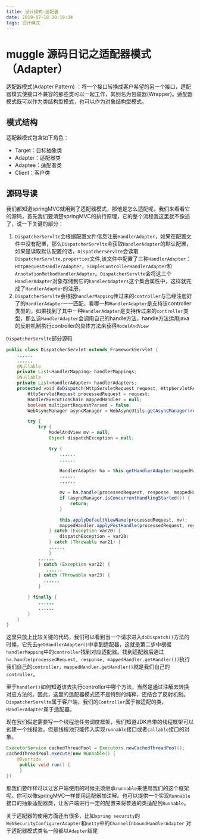 ```yaml
---
title: 设计模式-适配器
date: 2019-07-18 20:19:34
tags: 设计模式
---
```


# muggle 源码日记之适配器模式（Adapter）

适配器模式(Adapter Pattern) ：将一个接口转换成客户希望的另一个接口，适配器模式使接口不兼容的那些类可以一起工作，其别名为包装器(Wrapper)。适配器模式既可以作为类结构型模式，也可以作为对象结构型模式。

## 模式结构

适配器模式包含如下角色：

- Target：目标抽象类
- Adapter：适配器类
- Adaptee：适配者类
- Client：客户类

<!--more-->

## 源码导读

我们都知道springMVC就用到了适配器模式，那他是怎么适配呢，我们来看看它的源码，首先我们要清楚springMVC的执行原理，它的整个流程我这里就不像述了，说一下关键的部分：

1. `DispatcherServlte`会根据配置文件信息注册`HandlerAdapter`，如果在配置文件中没有配置，那么`DispatcherServlte`会获取`HandlerAdapter`的默认配置，如果是读取默认配置的话，`DispatcherServlte`会读取`DispatcherServlte.properties`文件,该文件中配置了三种`HandlerAdapter`：`HttpRequestHandlerAdapter`，`SimpleControllerHandlerAdapter`和`AnnotationMethodHandlerAdapter`。`DispatcherServlte`会将这三个`HandlerAdapter`对象存储到它的`handlerAdapters`这个集合属性中，这样就完成了`HandlerAdapter`的注册。
2. `DispatcherServlte`会根据`handlerMapping`传过来的`controller`与已经注册好了的`HandlerAdapter`一一匹配，看哪一种`HandlerAdapter`是支持该controller类型的，如果找到了其中一种`HandlerAdapter`是支持传过来的`controller`类型，那么该`HandlerAdapter`会调用自己的handle方法，handle方法运用java的反射机制执行controller的具体方法来获得`ModelAndView`

`DispatcherServlte`部分源码

```java
public class DispatcherServlet extends FrameworkServlet {
    ......
    ......
    @Nullable
    private List<HandlerMapping> handlerMappings;
    @Nullable
    private List<HandlerAdapter> handlerAdapters;
 	protected void doDispatch(HttpServletRequest request, HttpServletResponse response) throws Exception {
        HttpServletRequest processedRequest = request;
        HandlerExecutionChain mappedHandler = null;
        boolean multipartRequestParsed = false;
        WebAsyncManager asyncManager = WebAsyncUtils.getAsyncManager(request);

        try {
            try {
                ModelAndView mv = null;
                Object dispatchException = null;

                try {
                    ......
                    ......

                    HandlerAdapter ha = this.getHandlerAdapter(mappedHandler.getHandler());
                    ......
                    ......

                    mv = ha.handle(processedRequest, response, mappedHandler.getHandler());
                    if (asyncManager.isConcurrentHandlingStarted()) {
                        return;
                    }

                    this.applyDefaultViewName(processedRequest, mv);
                    mappedHandler.applyPostHandle(processedRequest, response, mv);
                } catch (Exception var20) {
                    dispatchException = var20;
                } catch (Throwable var21) {
				......
                }
			......
            } catch (Exception var22) {
               ......
            } catch (Throwable var23) {
 			  ......
            }

        } finally {
            ......
            ......
        }
    }
}
```

这里只放上比较关键的代码，我们可以看到当一个请求进入`doDispatch()`方法的时候，它先去`getHandlerAdapter()`中拿到适配器，这就是第二步中根据`handlerMapping`中的`controller`找到对应适配器。找到适配器后通过`ha.handle(processedRequest, response, mappedHandler.getHandler())`执行我们自己的`controller`，`mappedHandler.getHandler()`就是我们自己的`controller`。

至于`handler()`如何知道该去执行controller中哪个方法，当然是通过注解去转换对应方法的。因此，这里的适配器模式还不是特别的纯粹，还结合了反射机制。`DispatcherServlte`属于客户端，我们的`Controller`属于被适配的类，`HandlerAdapter`属于适配器。

现在我们假定需要写一个线程池任务调度框架，我们知道JDK自带的线程框架可以创建一个线程池，但是线程池只能传入实现`runnable`接口或者`callable`接口的对象。

```java
ExecutorService cachedThreadPool = Executors.newCachedThreadPool();
cachedThreadPool.execute(new Runnable() {
    @Override
     public void run() {
     }
})
```

那我们要咋样可以让客户端使用的时候无须继承`runnable`来使用我们的这个框架呢。你可以像springMVC一样使用适配器加注解。也可以提供一个实现`Runnable`接口的抽象适配器类，让客户端进行一定的配置来将普通的类适配到`Runnable`。

关于适配器的使用方面还有很多，比如`spring security`的`WebSecurityConfigurerAdapter`和`netty`中的`ChannelInboundHandlerAdapter` 对于适配器模式类名一般都以`Adapter`结尾

